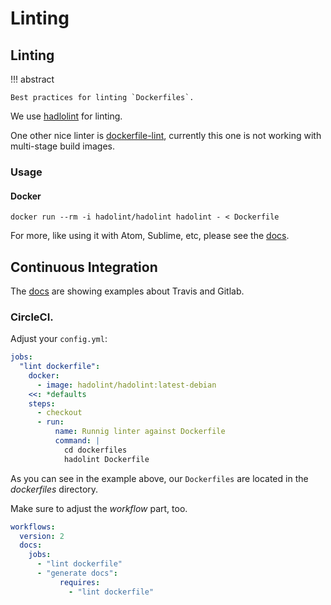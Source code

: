 # Linting


## Linting

!!! abstract

    Best practices for linting `Dockerfiles`.

We use [hadlolint](https://github.com/hadolint/hadolint) for linting.

One other nice linter is [dockerfile-lint](https://github.com/projectatomic/dockerfile_lint), currently this one is not working with multi-stage build images.

### Usage

#### Docker

``` console
docker run --rm -i hadolint/hadolint hadolint - < Dockerfile
```

For more, like using it with Atom, Sublime, etc, please see the [docs](https://github.com/hadolint/hadolint).

## Continuous Integration

The [docs](https://github.com/hadolint/hadolint) are showing examples about Travis and Gitlab.

### CircleCI.

Adjust your `config.yml`:

``` yaml
jobs:
  "lint dockerfile":
    docker:
      - image: hadolint/hadolint:latest-debian
    <<: *defaults
    steps:
      - checkout
      - run:
          name: Runnig linter against Dockerfile
          command: |
            cd dockerfiles
            hadolint Dockerfile
```

As you can see in the example above, our `Dockerfiles` are located in the *dockerfiles* directory.

Make sure to adjust the *workflow* part, too.

``` yaml
workflows:
  version: 2
  docs:
    jobs:
      - "lint dockerfile"
      - "generate docs":
           requires:
             - "lint dockerfile"
```
